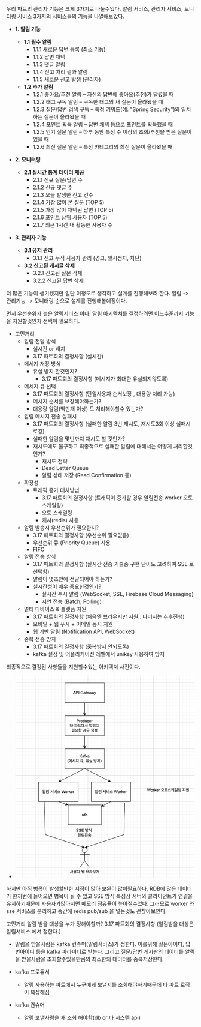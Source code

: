 우리 파트의 관리자 기능은 크게 3가지로 나눌수있다.
알림 서비스, 관리자 서비스, 모니터링 서비스
3가지의 서비스들의 기능을 나열해보았다.

- **1. 알림 기능**
    - **1.1 필수 알림**
        - 1.1.1 새로운 답변 등록 (최소 기능)
        - 1.1.2 답변 채택
        - 1.1.3 댓글 알림
        - 1.1.4 신고 처리 결과 알림
        - 1.1.5 새로운 신고 발생 (관리자)
    - **1.2 추가 알림**
        - 1.2.1 좋아요/추천 알림 – 자신의 답변에 좋아요(추천)가 달렸을 때
        - 1.2.2 태그 구독 알림 – 구독한 태그의 새 질문이 올라왔을 때
        - 1.2.3 질문/답변 검색 구독 – 특정 키워드(예: "Spring Security")와 일치하는 질문이 올라왔을 때
        - 1.2.4 포인트 획득 알림 – 답변 채택 등으로 포인트를 획득했을 때
        - 1.2.5 인기 질문 알림 – 하루 동안 특정 수 이상의 조회/추천을 받은 질문이 있을 때
        - 1.2.6 최신 질문 알림 – 특정 카테고리의 최신 질문이 올라왔을 때

- **2. 모니터링**
    - **2.1 실시간 통계 데이터 제공**
        - 2.1.1 신규 질문/답변 수
        - 2.1.2 신규 댓글 수
        - 2.1.3 오늘 발생한 신고 건수
        - 2.1.4 가장 많이 본 질문 (TOP 5)
        - 2.1.5 가장 많이 채택된 답변 (TOP 5)
        - 2.1.6 포인트 상위 사용자 (TOP 5)
        - 2.1.7 최근 1시간 내 활동한 사용자 수

- **3. 관리자 기능**
    - **3.1 유저 관리**
        - 3.1.1 신고 누적 사용자 관리 (경고, 일시정지, 차단)
    - **3.2 신고된 게시글 삭제**
        - 3.2.1 신고된 질문 삭제
        - 3.2.2 신고된 답변 삭제

더 많은 기능이 생기겠지만 일단 이정도로 생각하고 설계를 진행해보려 한다.
알림 -> 관리기능 -> 모니터링 순으로 설계를 진행해볼예정이다.

먼저 우선순위가 높은 알림서비스 이다.
알림 아키텍쳐를 결정하려면 어느수준까지 기능을 지원할것인지 선택이 필요하다.

- 고민거리
    - 알림 전달 방식
        - 실시간 or 배치
        - 3.17 파트회의 결정사항 (실시간)
    - 메세지 저장 방식
        - 유실 방지 할것인지?
            - 3.17 파트회의 결정사항 (메시지가 최대한 유실되지않도록)
    - 메세지 큐 선택
        - 3.17 파트회의 결정사항 (단일사용자 순서보장 , 대용량 처리 가능)
        - 메시지 순서를 보장해야하는가?
        - 대용량 알림(백만개 이상) 도 처리해야할수 있는가?
    - 알림 메시지 전송 실패시
        - 3.17 파트회의 결정사항 (실패한 알림 3번 재시도, 재시도3회 이상 실패시 로깅)
        - 실패한 알림을 몇번까지 재시도 할 것인가?
        - 재시도에도 불구하고 최종적으로 실패한 알림에 대해서는 어떻게 처리할것인가?
            - 재시도 전략
            - Dead Letter Queue
            - 알림 상태 저장 (Read Confirmation 등)
    - 확장성
        - 트래픽 증가 대처방법
            - 3.17 파트회의 결정사항 (트래픽이 증가할 경우 알림전송 worker 오토스케일링)
            - 오토 스캐일링
            - 캐시(redis) 사용
    - 알림 발송시 우선순위가 필요한지?
        - 3.17 파트회의 결정사항 (우선순위 필요없음)
        - 우선순위 큐 (Priority Queue) 사용
        - FIFO
    - 알림 전송 방식
        - 3.17 파트회의 결정사항 (실시간 전송 기술중 구현 난이도 고려하여 SSE 로 선택함)
        - 알림이 몇초안에 전달되어야 하는가?
        - 실시간성이 매우 중요한것인가?
            - 실시간 푸시 알림 (WebSocket, SSE, Firebase Cloud Messaging)
            - 지연 전송 (Batch, Polling)
    - 멀티 디바이스 & 플랫폼 지원
        - 3.17 파트회의 결정사항 (처음엔 브라우저만 지원.. 나머지는 추후진행)
        - 모바일 + 웹 푸시 + 이메일 동시 지원
        - 웹 기반 알림 (Notification API, WebSocket)
    - 중복 전송 방지
        - 3.17 파트회의 결정사항 (중복방지 안되도록)
        - kafka 설정 및 어플리케이션 레벨에서 unikey 사용하여 방지

최종적으로 결정된 사항들을 지원할수있는 아키텍쳐 사진이다.

- ![draw](../../9_이미지/draw.png)

하지만 아직 병목이 발생할만한 지점이 많아 보완이 많이필요하다.
RDB에 많은 데이터가 한꺼번에 들어오면 병목이 될 수 있고
SSE 방식 특성상 서버와 클라이언트가 연결을 유지하기때문에 사용자가많아지면
메모리 점유율이 높아질수있다.
그러므로 worker 와 sse 서비스를 분리하고 중간에 redis pub/sub 을 넣는것도
괜찮아보인다.

고민거리
알림 받을 대상을 누가 정해야할까?
3.17 파트회의 결정사항 (알림받을 대상은 알림서비스 에서 정한다.)

- 알림을 받을사람은 kafka 컨슈머(알림서비스)가 정한다. 이를위해
  질문아이디, 답변아이디 등을 kafka 파라미터로 받는다.
  그리고 질문/답변 게시판의 데이터를 알림을 받을사람을 조회할수있을만큼의 최소한의
  데이터를 중복저장한다.

- kafka 프로듀서
    - 알림 사용하는 파트에서 누구에게 보낼지를 조회해야하기때문에 타 파트 로직이 복잡해짐
- kafka 컨슈머
    - 알림 보낼사람을 재 조회 해야함(db or 타 시스템 api)
